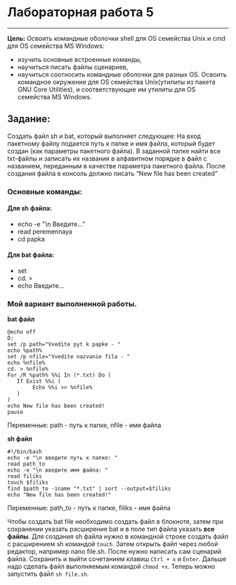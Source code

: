 # Лабораторная работа 5

---

**Цель:** Освоить командные оболочки shell для OS семейства Unix и cmd для OS семейства MS Windows:
* изучить основные встроенные команды,
* научиться писать файлы сценариев,
* научиться соотносить командные оболочки для разных OS.
Освоить командное окружение для OS семейства Unix(утилиты из пакета GNU Core Utilities), и соответствующие им утилиты для OS семейства MS Windows.

## Задание:
Создать файл sh и bat, который выполняет следующее:
На вход пакетному файлу подается путь к папке и имя файла, который будет создан (как
параметры пакетного файла). В заданной папке найти все txt-файлы и записать их названия в
алфавитном порядке в файл с названием, переданным в качестве параметра пакетного файла.
После создания файла в консоль должно писать “New file has been created”

### Основные команды:
#### Для sh файла:
 * echo -e "\n Введите..."
 * read peremennaya
 * cd papka

#### Для bat файла:
 * set 
 * cd. >
 * echo Введите...

### Мой вариант выполненной работы.
**bat файл**
```
@echo off
D:
set /p path="Vvedite pyt k papke - "
echo %path%
set /p nfile="Vvedite nazvanie fila - "
echo %nfile%
cd. > %nfile%
For /R %path% %%i In (*.txt) Do (
   If Exist %%i (
        Echo %%i >> %nfile%
   )
)
echo New file has been created!
pause
```
Переменные: path - путь к папке, nfile - имя файла

**sh файл**

```
#!/bin/bash
echo -e "\n введите путь к папке: "
read path_to
echo -e "\n введите имя файла: "
read filiks
touch $filiks
find $path_to -iname "*.txt" | sort --output=$filiks
echo "New file has been created!"
```
Переменные: path_to - путь к папке, filiks - имя файла

Чтобы создать bat file необходимо создать файл в блокноте, затем при сохранении указать расширение bat и в поле тип файла указать **все файлы**.
Для создания sh файла нужно в командной строке создать файл с расширением sh командой ```touch```. Затем открыть файл через любой редактор, например nano file.sh. После нужно написать сам сценарий файла. Сохранить и выйти сочетанием клавиш ```Ctrl + x``` и ```Enter```. Дальше надо сделать файл выполняемым командой ```chmod +x```. Теперь можно запустить файл ```sh file.sh```.

